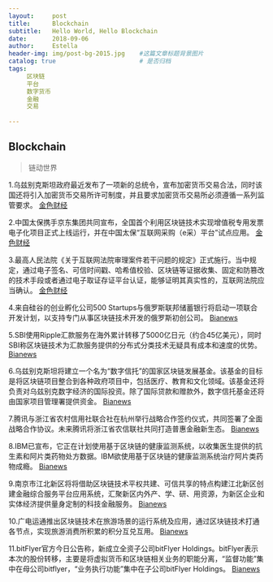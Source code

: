 ```yaml
---
layout:     post
title:      Blockchain
subtitle:   Hello World, Hello Blockchain
date:       2018-09-06 
author:     Estella 
header-img: img/post-bg-2015.jpg 	#这篇文章标题背景图片
catalog: true 						# 是否归档
tags:	
     区块链
     平台
     数字货币
     金融
     交易
    
---
```


## Blockchain
>链动世界

1.乌兹别克斯坦政府最近发布了一项新的总统令，宣布加密货币交易合法，同时该国还将引入加密货币交易所许可制度，并且要求加密货币交易所必须遵循一系列监管要求。 [金色财经](https://www.jinse.com/news/bitcoin/238647.html)

2.中国太保携手京东集团共同宣布，全国首个利用区块链技术实现增值税专用发票电子化项目正式上线运行，并在中国太保“互联网采购（e采）平台”试点应用。 [金色财经](https://www.jinse.com/blockchain/238652.html)

3.最高人民法院《关于互联网法院审理案件若干问题的规定》正式施行。当中规定，通过电子签名、可信时间戳、哈希值校验、区块链等证据收集、固定和防篡改的技术手段或者通过电子取证存证平台认证，能够证明其真实性的，互联网法院应当确认。 [金色财经](https://www.jinse.com/bitcoin/239051.html)

4.来自硅谷的创业孵化公司500 Startups与俄罗斯联邦储蓄银行将启动一项联合开发计划，以支持专门从事区块链技术开发的俄罗斯初创公司。 [Bianews](http://www.bianews.com/news/flash?id=20072)

5.SBI使用Ripple汇款服务在海外累计转移了5000亿日元（约合45亿美元），同时SBI称区块链技术为汇款服务提供的分布式分类技术无疑具有成本和速度的优势。 [Bianews](http://www.bianews.com/news/flash?id=20073)

6.乌兹别克斯坦将建立一个名为“数字信托”的国家区块链发展基金。该基金的目标是将区块链项目整合到各种政府项目中，包括医疗、教育和文化领域。该基金还将负责对乌兹别克数字经济的国际投资。除了国际贷款和赠款外，数字信托基金还将由国家项目管理署提供资金。 [Bianews](http://www.bianews.com/news/flash?id=20078)

7.腾讯与浙江省农村信用社联合社在杭州举行战略合作签约仪式，共同签署了全面战略合作协议。未来腾讯将浙江省农信联社共同打造普惠金融新生态。 [Bianews](http://www.bianews.com/news/flash?id=20083)

8.IBM已宣布，它正在计划使用基于区块链的健康监测系统，以收集医生提供的抗生素和阿片类药物处方数据。IBM欲使用基于区块链的健康监测系统治疗阿片类药物成瘾。 [Bianews](http://www.bianews.com/news/flash?id=20085)

9.南京市江北新区将将借助区块链技术平权共建、可信共享的特点构建江北新区创建金融综合服务平台应用系统，汇聚新区内外产、学、研、用资源，为新区企业和实体经济提供量身定制的科技金融服务。 [Bianews](http://www.bianews.com/news/flash?id=20092)

10.广电运通推出区块链技术在旅游场景的运行系统及应用，通过区块链技术打通各节点，实现旅游消费所积累的积分互兑互用。 [Bianews](http://www.bianews.com/news/flash?id=20101)

11.bitFlyer官方今日公告称，新成立全资子公司bitFlyer Holdings。bitFlyer表示本次的股份转移，主要是将虚拟货币和区块链相关业务的职能分离，“监督功能”集中在母公司bitflyer，“业务执行功能”集中在子公司bitFlyer Holdings。 [Bianews](http://www.bianews.com/news/flash?id=20111)
